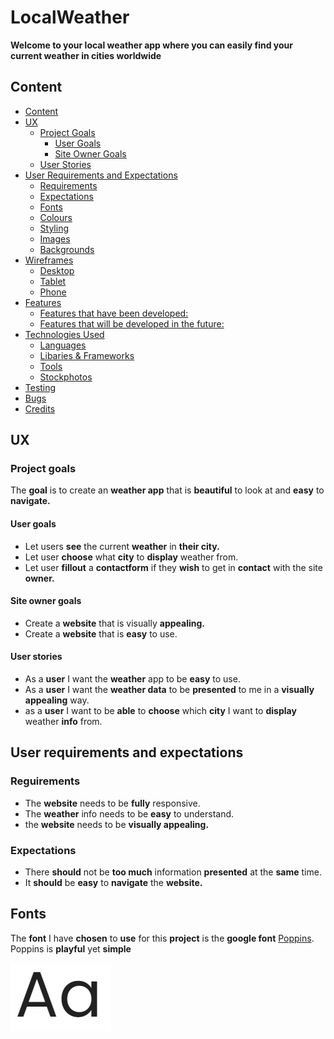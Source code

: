 # LocalWeather



**Welcome to your local weather app where you can easily find your current weather in cities worldwide**



## Content

  * [Content](#content)
  * [UX](#ux)
    + [Project Goals](#project-goals)
      - [User Goals](#user-goals)
      - [Site Owner Goals](#site-owner-goals)
    + [User Stories](#user-stories)
  * [User Requirements and Expectations](#user-requirements-and-expectations)
    + [Requirements](#requirements)
    + [Expectations](#expectations)
    + [Fonts](#fonts)
    + [Colours](#colours)
    + [Styling](#styling)
    + [Images](#images)
    + [Backgrounds](#backgrounds)
  * [Wireframes](#wireframes)
    + [Desktop](#desktop)
    + [Tablet](#tablet)
    + [Phone](#phone)
  * [Features](#features)
    + [Features that have been developed:](#features-that-have-been-developed-)
    + [Features that will be developed in the future:](#features-that-will-be-developed-in-the-future-)
  * [Technologies Used](#technologies-used)
    + [Languages](#languages)
    + [Libaries & Frameworks](#libaries---frameworks)
    + [Tools](#tools)
    + [Stockphotos](#stockphotos)
  * [Testing](#testing)
  * [Bugs](#bugs)
  * [Credits](#credits)

## UX

### Project goals

The **goal** is to create an **weather app** that is **beautiful** to look at and **easy** to **navigate.** 

#### User goals
* Let users **see** the current **weather** in **their city.**
* Let user **choose** what **city** to **display** weather from.
* Let user **fillout** a **contactform** if they **wish** to get in **contact** with the site **owner.**

#### Site owner goals
* Create a **website** that is visually **appealing.**
* Create a **website** that is **easy** to use.

#### User stories
* As a **user** I want the **weather** app to be **easy** to use.
* As a **user** I want the **weather data** to be **presented** to me in a **visually appealing** way.
* as a **user** I want to be **able** to **choose** which **city** I want to **display** weather **info** from.

## User requirements and expectations

### Reguirements
* The **website** needs to be **fully** responsive.
* The **weather** info needs to be **easy** to understand.
* the **website** needs to be **visually appealing.**

### Expectations
* There **should** not be **too much** information **presented** at the **same** time.
* It **should** be **easy** to **navigate** the **website.**

## Fonts

The **font** I have **chosen** to **use** for this **project** is the **google font** [Poppins](https://fonts.google.com/specimen/Poppins). Poppins is **playful** yet **simple**

![Poppins](/wireframes/fonts/Poppins.png)

